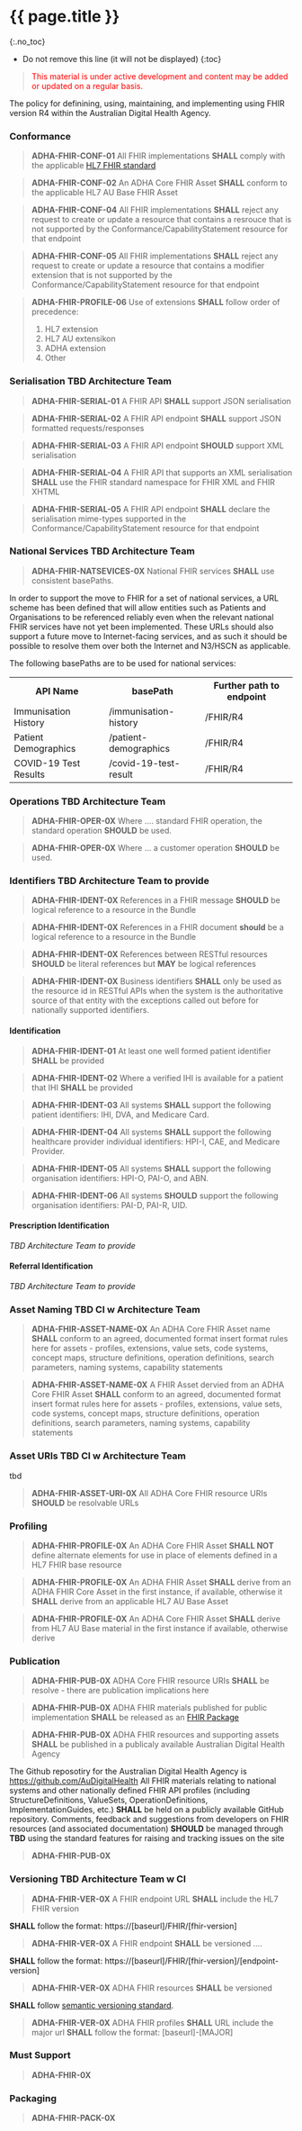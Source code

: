 # {{ page.title }}
{:.no_toc}
<!-- TOC  the css styling for this is \pages\assets\css\project.css under 'markdown-toc'-->
* Do not remove this line (it will not be displayed)
{:toc}

> <p style="color:#ff0000;">This material is under active development and content may be added or updated on a regular basis.</p>


The policy for definining, using, maintaining, and implementing using FHIR version R4 within the Australian Digital Health Agency.

### Conformance


> **ADHA-FHIR-CONF-01** All FHIR implementations **SHALL** comply with the applicable [HL7 FHIR standard](https://www.hl7.org/fhir/)

> **ADHA-FHIR-CONF-02** An ADHA Core FHIR Asset **SHALL** conform to the applicable HL7 AU Base FHIR Asset
 
> **ADHA-FHIR-CONF-04** All FHIR implementations **SHALL** reject any request to create or update a resource that contains a resrouce that is not supported by the Conformance/CapabilityStatement resource for that endpoint

> **ADHA-FHIR-CONF-05** All FHIR implementations **SHALL** reject any request to create or update a resource that contains a modifier extension that is not supported by the Conformance/CapabilityStatement resource for that endpoint

> **ADHA-FHIR-PROFILE-06** Use of extensions **SHALL** follow order of precedence:
> 1. HL7 extension
> 2. HL7 AU extensikon
> 3. ADHA extension
> 4. Other

### Serialisation TBD Architecture Team

> **ADHA-FHIR-SERIAL-01** A FHIR API **SHALL** support JSON serialisation

> **ADHA-FHIR-SERIAL-02** A FHIR API endpoint **SHALL** support JSON formatted requests/responses

> **ADHA-FHIR-SERIAL-03** A FHIR API endpoint **SHOULD** support XML serialisation

> **ADHA-FHIR-SERIAL-04** A FHIR API that supports an XML serialisation **SHALL** use the FHIR standard namespace for FHIR XML and FHIR XHTML 

> **ADHA-FHIR-SERIAL-05** A FHIR API endpoint **SHALL** declare the serialisation mime-types supported in the Conformance/CapabilityStatement resource for that endpoint


### National Services TBD Architecture Team

> **ADHA-FHIR-NATSEVICES-0X** National FHIR services **SHALL** use consistent basePaths.

In order to support the move to FHIR for a set of national services, a URL scheme has been defined that will allow entities such as Patients and Organisations to be referenced reliably even when the relevant national FHIR services have not yet been implemented. These URLs should also support a future move to Internet-facing services, and as such it should be possible to resolve them over both the Internet and N3/HSCN as applicable.

The following basePaths are to be used for national services:

<table class="list" width="100%">
    <tr>
        <th>API Name</th>
        <th>basePath</th>
        <th>Further path to endpoint</th>
    </tr>
    <tr>
        <td>Immunisation History</td>
        <td>/immunisation-history</td>
        <td>/FHIR/R4</td>
    </tr>
    <tr>
        <td>Patient Demographics</td>
        <td>/patient-demographics</td>
        <td>/FHIR/R4</td>
    </tr>
    <tr>
        <td>COVID-19 Test Results</td>
        <td>/covid-19-test-result</td>
        <td>/FHIR/R4</td>
    </tr>
</table>



### Operations TBD Architecture Team

> **ADHA-FHIR-OPER-0X** Where .... standard FHIR operation, the standard operation **SHOULD** be used.

> **ADHA-FHIR-OPER-0X** Where ... a customer operation **SHOULD** be used.



### Identifiers TBD Architecture Team to provide


> **ADHA-FHIR-IDENT-0X** References in a FHIR message **SHOULD** be logical reference to a resource in the Bundle

> **ADHA-FHIR-IDENT-0X** References in a FHIR document **should** be a logical reference to a resource in the Bundle

> **ADHA-FHIR-IDENT-0X** References between RESTful resources **SHOULD** be literal references but **MAY** be logical references

> **ADHA-FHIR-IDENT-0X** Business identifiers **SHALL** only be used as the resource id in RESTful APIs when the system is the authoritative source of that entity with the exceptions called out before for nationally supported identifiers.



#### Identification

> **ADHA-FHIR-IDENT-01** At least one well formed patient identifier **SHALL** be provided

> **ADHA-FHIR-IDENT-02** Where a verified IHI is available for a patient that IHI **SHALL** be provided

> **ADHA-FHIR-IDENT-03** All systems **SHALL** support the following patient identifiers: IHI, DVA, and Medicare Card.

> **ADHA-FHIR-IDENT-04** All systems **SHALL** support the following healthcare provider individual identifiers: HPI-I, CAE, and Medicare Provider.

> **ADHA-FHIR-IDENT-05** All systems **SHALL** support the following organisation identifiers: HPI-O, PAI-O, and ABN.

> **ADHA-FHIR-IDENT-06** All systems **SHOULD** support the following organisation identifiers: PAI-D, PAI-R, UID.



#### Prescription Identification

*TBD Architecture Team to provide*



#### Referral Identification 

*TBD Architecture Team to provide*




### Asset Naming TBD CI w Architecture Team

> **ADHA-FHIR-ASSET-NAME-0X** An ADHA Core FHIR Asset name **SHALL** conform to an agreed, documented format
insert format rules here for assets - profiles, extensions, value sets, code systems, concept maps, structure definitions, operation definitions, search parameters, naming systems, capability statements

> **ADHA-FHIR-ASSET-NAME-0X** A FHIR Asset dervied from an ADHA Core FHIR Asset **SHALL** conform to an agreed, documented format
insert format rules here for assets - profiles, extensions, value sets, code systems, concept maps, structure definitions, operation definitions, search parameters, naming systems, capability statements



### Asset URIs TBD CI w Architecture Team

tbd

> **ADHA-FHIR-ASSET-URI-0X** All ADHA Core FHIR resource URIs **SHOULD** be resolvable URLs



### Profiling

> **ADHA-FHIR-PROFILE-0X** An ADHA Core FHIR Asset **SHALL NOT** define alternate elements for use in place of elements defined in a HL7 FHIR base resource

> **ADHA-FHIR-PROFILE-0X** An ADHA FHIR Asset **SHALL** derive from an ADHA FHIR Core Asset in the first instance, if available, otherwise it **SHALL** derive from an applicable HL7 AU Base Asset  

> **ADHA-FHIR-PROFILE-0X** An ADHA Core FHIR Asset **SHALL** derive from HL7 AU Base material in the first instance if available, otherwise derive

### Publication 

> **ADHA-FHIR-PUB-0X** ADHA Core FHIR resource URIs **SHALL** be resolve - there are publication implications here

> **ADHA-FHIR-PUB-0X** ADHA FHIR materials published for public implementation **SHALL** be released as an [FHIR Package](https://registry.fhir.org/learn)

> **ADHA-FHIR-PUB-0X** ADHA FHIR resources and supporting assets **SHALL** be published in a publicaly available Australian Digital Health Agency

The Github reposotiry for the Australian Digital Health Agency is https://github.com/AuDigitalHealth
All FHIR materials relating to national systems and other nationally defined FHIR API profiles (including StructureDefinitions, ValueSets, OperationDefinitions, ImplementationGuides, etc.) **SHALL** be held on a publicly available GitHub repository.
Comments, feedback and suggestions from developers on FHIR resources (and associated documentation) **SHOULD** be managed through **TBD** using the standard features for raising and tracking issues on the site

> **ADHA-FHIR-PUB-0X**



### Versioning TBD Architecture Team w CI

> **ADHA-FHIR-VER-0X** A FHIR endpoint URL **SHALL** include the HL7 FHIR version

**SHALL** follow the format: https://[baseurl]/FHIR/[fhir-version]

> **ADHA-FHIR-VER-0X** A FHIR endpoint **SHALL** be versioned ....

**SHALL** follow the format: https://[baseurl]/FHIR/[fhir-version]/[endpoint-version]

> **ADHA-FHIR-VER-0X** ADHA FHIR resources **SHALL** be versioned 

**SHALL** follow [semantic versioning standard](https://semver.org/).

> **ADHA-FHIR-VER-0X** ADHA FHIR profiles **SHALL** URL include the major url
**SHALL** follow the format: [baseurl]-[MAJOR] 

### Must Support

> **ADHA-FHIR-0X**

### Packaging

> **ADHA-FHIR-PACK-0X**


